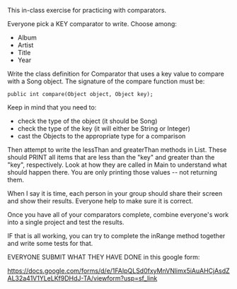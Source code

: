 This in-class exercise for practicing with comparators.


Everyone pick a KEY comparator to write. Choose among:
- Album
- Artist
- Title
- Year

Write the class definition for Comparator<Object> that uses a key value to compare with a Song object. The signature of the compare function must be:

```
public int compare(Object object, Object key);
```

Keep in mind that you need to:
- check the type of the object (it should be Song)
- check the type of the key (it will either be String or Integer)
- cast the Objects to the appropriate type for a comparison

Then attempt to write the lessThan and greaterThan methods in List. These should PRINT all items that are less than the "key" and greater than the "key", respectively. Look at how they are called in Main to understand what should happen there. You are only printing those values -- not returning them.

When I say it is time, each person in your group should share their screen and show their results. Everyone help to make sure it is correct.

Once you have all of your comparators complete, combine everyone's work into a single project and test the results.

IF that is all working, you can try to complete the inRange method together and write some tests for that.

EVERYONE SUBMIT WHAT THEY HAVE DONE in this google form:

https://docs.google.com/forms/d/e/1FAIpQLSd0fxyMnVNlimx5iAuAHCjAsdZAL32a41V1YLeLKf9DHdJ-TA/viewform?usp=sf_link
